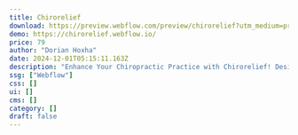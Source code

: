 ```yaml
---
title: Chirorelief
download: https://preview.webflow.com/preview/chirorelief?utm_medium=preview_link&utm_source=dashboard&utm_content=chirorelief&preview=764986667c0607099563c337fd42398a&workflow=preview
demo: https://chirorelief.webflow.io/
price: 79
author: "Dorian Hoxha"
date: 2024-12-01T05:15:11.163Z
description: "Enhance Your Chiropractic Practice with Chirorelief! Designed specifically for chiropractors, our premium Chirorelief Webflow Template features a calm and professional layout that highlights your expertise and dedication to patient care."
ssg: ["Webflow"]
css: []
ui: []
cms: []
category: []
draft: false
---
```


